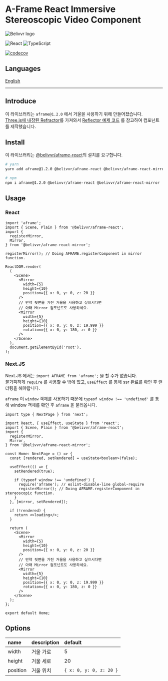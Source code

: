 # A-Frame React Immersive Stereoscopic Video Component

![Belivvr logo](https://avatars.githubusercontent.com/u/40684200?s=200&v=4)

![React](https://img.shields.io/badge/React-20232A?style=for-the-badge&logo=react&logoColor=61DAFB)
![TypeScript](https://img.shields.io/badge/TypeScript-007ACC?style=for-the-badge&logo=typescript&logoColor=white)

[![codecov](https://codecov.io/gh/belivvr/aframe-react-mirror/branch/main/graph/badge.svg?token=4G3GH0R2U5)](https://codecov.io/gh/belivvr/aframe-react-mirror)

## Languages

[English](./en.md)

---

## Introduce

이 라이브러리는 `aframe@1.2.0` 에서 거울을 사용하기 위해 만들어졌습니다.  
[Three.js에 내장된 Refractor](https://github.com/mrdoob/three.js/blob/r136/examples/jsm/objects/Refractor.js)를 가져와서 [Reflector 예제 코드](https://sbcode.net/threejs/reflector/) 를 참고하여 컴포넌트를 제작했습니다.

## Install

이 라이브러리는 [@belivvr/aframe-react](https://github.com/belivvr/aframe-react)의 설치를 요구합니다.

```sh
# yarn
yarn add aframe@1.2.0 @belivvr/aframe-react @belivvr/aframe-react-mirror

# npm
npm i aframe@1.2.0 @belivvr/aframe-react @belivvr/aframe-react-mirror
```

## Usage

### React

```tsx
import 'aframe';
import { Scene, Plain } from '@belivvr/aframe-react';
import {
  registerMirror,
  Mirror,
} from '@belivvr/aframe-react-mirror';

registerMirror(); // Doing AFRAME.registerComponent in mirror function.

ReactDOM.render(
  (
    <Scene>
      <Mirror
        width={5}
        height={10}
        position={{ x: 0, y: 0, z: 20 }}
      />
      // 만약 뒷면을 가진 거울을 사용하고 싶으시다면
      // 아래 Mirror 컴포넌트도 사용하세요.
      <Mirror
        width={5}
        height={10}
        position={{ x: 0, y: 0, z: 19.999 }}
        rotation={{ x: 0, y: 180, z: 0 }}
      />
    </Scene>
  ),
  document.getElementById('root'),
);
```

### Next.JS

Next.JS 에서는 `import AFRAME from 'aframe';` 을 할 수가 없습니다.  
불가피하게 `require` 를 사용할 수 밖에 없고, `useEffect` 를 통해 ssr 완료를 확인 후 랜더링을 해야합니다.  

`aframe` 이 `window` 객체를 사용하기 때문에 `typeof window !== 'undefined'` 를 통해 window 객체를 확인 후 `aframe` 을 불러옵니다.

```tsx
import type { NextPage } from 'next';

import React, { useEffect, useState } from 'react';
import { Scene, Plain } from '@belivvr/aframe-react';
import {
  registerMirror,
  Mirror,
} from '@belivvr/aframe-react-mirror';

const Home: NextPage = () => {
  const [rendered, setRendered] = useState<boolean>(false);

  useEffect(() => {
    setRendered(true);

    if (typeof window !== 'undefined') {
      require('aframe'); // eslint-disable-line global-require
      registerMirror(); // Doing AFRAME.registerComponent in stereoscopic function.
    }
  }, [mirror, setRendered]);

  if (!rendered) {
    return <>loading</>;
  }

  return (
    <Scene>
      <Mirror
        width={5}
        height={10}
        position={{ x: 0, y: 0, z: 20 }}
      />
      // 만약 뒷면을 가진 거울을 사용하고 싶으시다면
      // 아래 Mirror 컴포넌트도 사용하세요.
      <Mirror
        width={5}
        height={10}
        position={{ x: 0, y: 0, z: 19.999 }}
        rotation={{ x: 0, y: 180, z: 0 }}
      />
    </Scene>
  );
};

export default Home;
```

## Options

|name|description|default|
|:-|:-|:-|
|width|거울 가로|5|
|height|거울 세로|20|
|position|거울 위치|`{ x: 0, y: 0, z: 20 }`|
